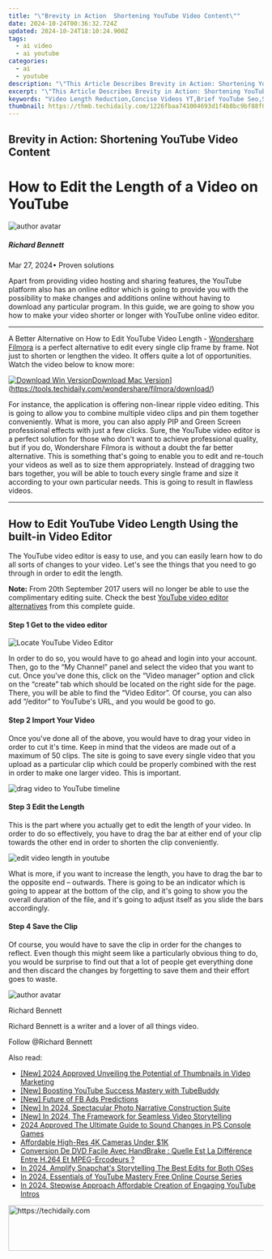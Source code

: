 ```yaml
---
title: "\"Brevity in Action  Shortening YouTube Video Content\""
date: 2024-10-24T00:36:32.724Z
updated: 2024-10-24T18:10:24.900Z
tags:
  - ai video
  - ai youtube
categories:
  - ai
  - youtube
description: "\"This Article Describes Brevity in Action: Shortening YouTube Video Content\""
excerpt: "\"This Article Describes Brevity in Action: Shortening YouTube Video Content\""
keywords: "Video Length Reduction,Concise Videos YT,Brief YouTube Seo,Streamlined Video TITLE,Short Video Strategy,Minimize Content Time,Efficient Video SEO"
thumbnail: https://thmb.techidaily.com/1226fbaa741004693d1f4b8bc9bf88f0e71c8201ee5e911ba173ac8995ac7535.jpg
---
```


## Brevity in Action: Shortening YouTube Video Content

# How to Edit the Length of a Video on YouTube

![author avatar](https://images.wondershare.com/filmora/article-images/richard-bennett.jpg)

##### Richard Bennett

 Mar 27, 2024• Proven solutions

Apart from providing video hosting and sharing features, the YouTube platform also has an online editor which is going to provide you with the possibility to make changes and additions online without having to download any particular program. In this guide, we are going to show you how to make your video shorter or longer with YouTube online video editor.

---

A Better Alternative on How to Edit YouTube Video Length - [Wondershare Filmora](https://tools.techidaily.com/wondershare/filmora/download/) is a perfect alternative to edit every single clip frame by frame. Not just to shorten or lengthen the video. It offers quite a lot of opportunities. Watch the video below to know more:

[![Download Win Version](https://images.wondershare.com/filmora/guide/download-btn-win.jpg)](https://tools.techidaily.com/wondershare/filmora/download/)[Download Mac Version](https://images.wondershare.com/filmora/guide/download-btn-mac.jpg)](https://tools.techidaily.com/wondershare/filmora/download/)

For instance, the application is offering non-linear ripple video editing. This is going to allow you to combine multiple video clips and pin them together conveniently. What is more, you can also apply PIP and Green Screen professional effects with just a few clicks. Sure, the YouTube video editor is a perfect solution for those who don't want to achieve professional quality, but if you do, Wondershare Filmora is without a doubt the far better alternative. This is something that's going to enable you to edit and re-touch your videos as well as to size them appropriately. Instead of dragging two bars together, you will be able to touch every single frame and size it according to your own particular needs. This is going to result in flawless videos.

---

## How to Edit YouTube Video Length Using the built-in Video Editor

The YouTube video editor is easy to use, and you can easily learn how to do all sorts of changes to your video. Let's see the things that you need to go through in order to edit the length.

**Note:** From 20th September 2017 users will no longer be able to use the complimentary editing suite. Check the best [YouTube video editor alternatives](https://tools.techidaily.com/wondershare/filmora/download/) from this complete guide.

#### Step 1 Get to the video editor

![Locate YouTube Video Editor](https://images.wondershare.com/filmora/article-images/add-music-to-youtube-video-6.jpg)

In order to do so, you would have to go ahead and login into your account. Then, go to the “My Channel” panel and select the video that you want to cut. Once you've done this, click on the “Video manager” option and click on the “create” tab which should be located on the right side for the page. There, you will be able to find the “Video Editor”. Of course, you can also add “/editor” to YouTube's URL, and you would be good to go.

#### Step 2 Import Your Video

Once you've done all of the above, you would have to drag your video in order to cut it's time. Keep in mind that the videos are made out of a maximum of 50 clips. The site is going to save every single video that you upload as a particular clip which could be properly combined with the rest in order to make one larger video. This is important.

![drag video to YouTube timeline](https://images.wondershare.com/filmora/article-images/drag-video-to-youtube-timeline.jpg)

#### Step 3 Edit the Length

This is the part where you actually get to edit the length of your video. In order to do so effectively, you have to drag the bar at either end of your clip towards the other end in order to shorten the clip conveniently.

![edit video length in youtube](https://images.wondershare.com/filmora/article-images/edit-video-length-in-youtube.jpg)

What is more, if you want to increase the length, you have to drag the bar to the opposite end – outwards. There is going to be an indicator which is going to appear at the bottom of the clip, and it's going to show you the overall duration of the file, and it's going to adjust itself as you slide the bars accordingly.

#### Step 4 Save the Clip

Of course, you would have to save the clip in order for the changes to reflect. Even though this might seem like a particularly obvious thing to do, you would be surprise to find out that a lot of people get everything done and then discard the changes by forgetting to save them and their effort goes to waste.

![author avatar](https://images.wondershare.com/filmora/article-images/richard-bennett.jpg)

Richard Bennett

Richard Bennett is a writer and a lover of all things video.

Follow @Richard Bennett

<ins class="adsbygoogle"
     style="display:block"
     data-ad-format="autorelaxed"
     data-ad-client="ca-pub-7571918770474297"
     data-ad-slot="1223367746"></ins>

<ins class="adsbygoogle"
     style="display:block"
     data-ad-client="ca-pub-7571918770474297"
     data-ad-slot="8358498916"
     data-ad-format="auto"
     data-full-width-responsive="true"></ins>

<span class="atpl-alsoreadstyle">Also read:</span>
<div><ul>
<li><a href="https://youtube-webster.techidaily.com/024-approved-unveiling-the-potential-of-thumbnails-in-video-marketing/"><u>[New] 2024 Approved Unveiling the Potential of Thumbnails in Video Marketing</u></a></li>
<li><a href="https://youtube-webster.techidaily.com/oosting-youtube-success-mastery-with-tubebuddy/"><u>[New] Boosting YouTube Success Mastery with TubeBuddy</u></a></li>
<li><a href="https://facebook-video-files.techidaily.com/new-future-of-fb-ads-predictions/"><u>[New] Future of FB Ads Predictions</u></a></li>
<li><a href="https://article-files.techidaily.com/new-in-2024-spectacular-photo-narrative-construction-suite/"><u>[New] In 2024, Spectacular Photo Narrative Construction Suite</u></a></li>
<li><a href="https://youtube-webster.techidaily.com/n-2024-the-framework-for-seamless-video-storytelling/"><u>[New] In 2024, The Framework for Seamless Video Storytelling</u></a></li>
<li><a href="https://some-guidance.techidaily.com/2024-approved-the-ultimate-guide-to-sound-changes-in-ps-console-games/"><u>2024 Approved The Ultimate Guide to Sound Changes in PS Console Games</u></a></li>
<li><a href="https://extra-resources.techidaily.com/affordable-high-res-4k-cameras-under-1k/"><u>Affordable High-Res 4K Cameras Under $1K</u></a></li>
<li><a href="https://some-guidance.techidaily.com/conversion-de-dvd-facile-avec-handbrake-quelle-est-la-difference-entre-h264-et-mpeg-ercodeurs/"><u>Conversion De DVD Facile Avec HandBrake : Quelle Est La Différence Entre H.264 Et MPEG-Ercodeurs ?</u></a></li>
<li><a href="https://snapchat-videos.techidaily.com/in-2024-amplify-snapchats-storytelling-the-best-edits-for-both-oses/"><u>In 2024, Amplify Snapchat's Storytelling The Best Edits for Both OSes</u></a></li>
<li><a href="https://youtube-webster.techidaily.com/24-essentials-of-youtube-mastery-free-online-course-series/"><u>In 2024, Essentials of YouTube Mastery Free Online Course Series</u></a></li>
<li><a href="https://youtube-webster.techidaily.com/24-stepwise-approach-affordable-creation-of-engaging-youtube-intros/"><u>In 2024, Stepwise Approach Affordable Creation of Engaging YouTube Intros</u></a></li>
</ul></div>

<!-- affiliate ads begin -->
<a href="https://appsumo.8odi.net/c/5597632/2123730/7443" target="_top" id="2123730">
  <img src="//a.impactradius-go.com/display-ad/7443-2123730" border="0" alt="https://techidaily.com" width="728" height="90"/>
</a>
<img height="0" width="0" src="https://appsumo.8odi.net/i/5597632/2123730/7443" style="position:absolute;visibility:hidden;" border="0" />
<!-- affiliate ads end -->

